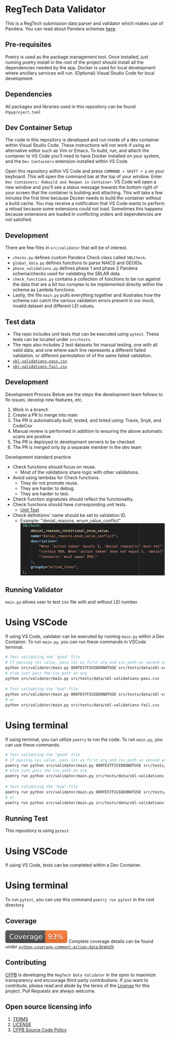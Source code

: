 # RegTech Data Validator

This is a RegTech submission data parser and validator which makes use of Pandera. You can read about Pandera schemas [here](https://pandera.readthedocs.io/en/stable/dataframe_schemas.html).

## Pre-requisites
Poetry is used as the package management tool. Once installed, just running poetry install in the root of the project should install all the dependencies needed by the app.
Docker is used for local development where ancillary services will run.
(Optional) Visual Studio Code for local development.

## Dependencies
All packages and libraries used in this repository can be found in`pyproject.toml`

## Dev Container Setup

The code in this repository is developed and run inside of a dev container within Visual Studio Code. These instructions will not work if using an alternative editor such as Vim or Emacs. To build, run, and attach the container to VS Code you'll need to have Docker installed on your system, and the `Dev Containers` extension installed within VS Code.

Open this repository within VS Code and press `COMMAND + SHIFT + p` on your keyboard. This will open the command bar at the top of your window. Enter `Dev Containers: Rebuild and Reopen in Container`. VS Code will open a new window and you'll see a status message towards the bottom right of your screen that the container is building and attaching. This will take a few minutes the first time because Docker needs to build the container without a build cache. You may receive a notification that VS Code wants to perform a reload because some extensions could not load. Sometimes this happens because extensions are loaded in conflicting orders and dependencies are not satisfied.

## Development
There are few files in `src/validator` that will be of interest. 
- `checks.py` defines custom Pandera Check class called `SBLCheck`. 
- `global_data.py` defines functions to parse NAICS and GEOIDs.
- `phase_validations.py` defines phase 1 and phase 2 Pandera schema/checks used for validating the SBLAR data.
- `check_functions.py` contains a collection of functions to be run against the data that are a bit too complex to be implemented directly within the schema as Lambda functions.
- Lastly, the file `main.py` pulls everything together and illustrates how the schema can catch the various validation errors present in our mock, invalid dataset and different LEI values.

## Test data
- The repo includes unit tests that can be executed using `pytest`.  These tests can be located under `src/tests`.
- The repo also includes 2 test datasets for manual testing, one with all valid data, and one where each line represents a different failed validation, or different permutation of of the same failed validation.
- [`sbl-validations-pass.csv`](src/tests/data/sbl-validations-pass.csv)
- [`sbl-validations-fail.csv`](src/tests/data/sbl-validations-fail.csv)

## Development

Development Process
Below are the steps the development team follows to fix issues, develop new features, etc.

1. Work in a branch
2. Create a PR to merge into main
3. The PR is automatically built, tested, and linted using: Travis, Snyk, and CodeCov
4. Manual review is performed in addition to ensuring the above automatic scans are positive
5. The PR is deployed to development servers to be checked
6. The PR is merged only by a separate member in the dev team

Development standard practice
* Check functions should focus on reuse.
  * Most of the validations share logic with other validations.
* Avoid using lambdas for Check functions.
  * They do not promote reuse.
  * They are harder to debug.
  * They are harder to test.
* Check function signatures should reflect the functionality.
* Check functions should have corresponding unit tests.
  * [Unit Test](./src/tests/test_check_functions.py)
* Check definitions' name should be set to validation ID.
  * Example: "denial_reasons. enum_value_conflict"
    ![Validation ID](validation_id.png)

## Running Validator
`main.py` allows user to test csv file with and without LEI number. 

# Using VSCode
If using VS Code, validator can be executed by running `main.py` within a Dev Container. To run `main.py`, you can run these commands in VSCode terminal.
```sh
# Test validating the "good" file
# If passing lei value, pass lei as first arg and csv_path as second arg
python src/validator/main.py 000TESTFIUIDDONOTUSE src/tests/data/sbl-validations-pass.csv
# else just pass the csv_path as arg
python src/validator/main.py src/tests/data/sbl-validations-pass.csv

# Test validating the "bad" file
python src/validator/main.py 000TESTFIUIDDONOTUSE src/tests/data/sbl-validations-fail.csv
# or
python src/validator/main.py src/tests/data/sbl-validations-fail.csv
```

# Using terminal
If using terminal, you can utilize `poetry` to run the code.  To run `main.py`, you can use these commands.
```sh
# Test validating the "good" file
# If passing lei value, pass lei as first arg and csv_path as second arg
poetry run python src/validator/main.py 000TESTFIUIDDONOTUSE src/tests/data/sbl-validations-pass.csv
# else just pass the csv_path as arg
poetry run python src/validator/main.py src/tests/data/sbl-validations-pass.csv

# Test validating the "bad" file
poetry run python src/validator/main.py 000TESTFIUIDDONOTUSE src/tests/data/sbl-validations-fail.csv
# or
poetry run python src/validator/main.py src/tests/data/sbl-validations-fail.csv
```


## Running Test
This repository is using `pytest`.

# Using VSCode
If using VS Code, tests can be completed within a Dev Container.

# Using terminal
To run `pytest`, you can use this command `poetry run pytest` in the root directory

## Coverage
[![Coverage badge](https://github.com/cfpb/regtech-data-validator/raw/python-coverage-comment-action-data/badge.svg)](https://github.com/cfpb/regtech-data-validator/tree/python-coverage-comment-action-data)
Complete coverage details can be found under [`python-coverage-comment-action-data` branch](https://github.com/cfpb/regtech-data-validator/tree/python-coverage-comment-action-data)

## Contributing
[CFPB](https://www.consumerfinance.gov/) is developing the `RegTech Data Validator` in the open to maximize transparency and encourage third party contributions. If you want to contribute, please read and abide by the terms of the [License](./LICENSE) for this project. Pull Requests are always welcome.

## Open source licensing info
1. [TERMS](./TERMS.md)
1. [LICENSE](./LICENSE)
1. [CFPB Source Code Policy](https://github.com/cfpb/source-code-policy/)
